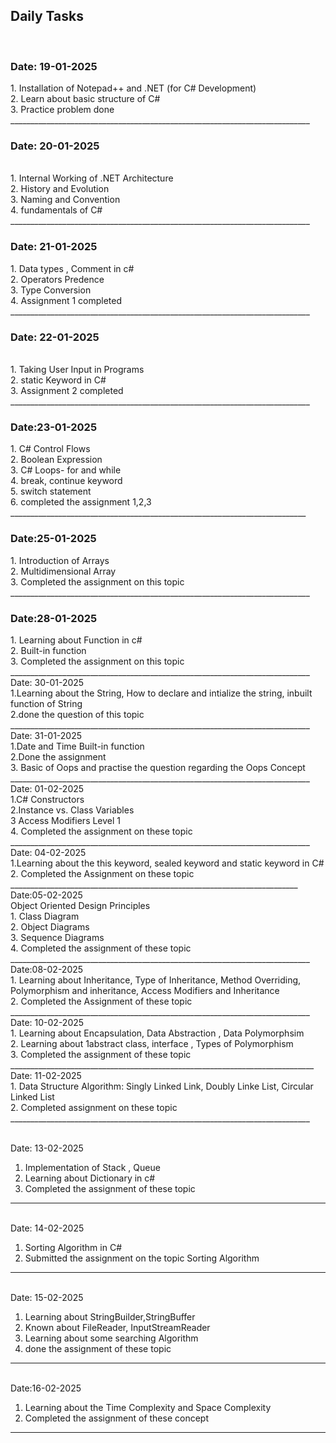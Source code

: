 <h2> Daily Tasks </h2><br>
<h3> Date: 19-01-2025 </h3>
 1. Installation of Notepad++ and .NET (for C# Development)<br>
 2. Learn about basic structure of C#<br>
 3. Practice problem done<br>
___________________________________________________________________________
<h3> Date: 20-01-2025 </h3> <br>
1. Internal Working of .NET Architecture <br>
2. History and Evolution<br>
3. Naming and Convention <br>
4. fundamentals of C#<br>
___________________________________________________________________________
<br>
<h3> Date: 21-01-2025 </h3> 
1. Data types , Comment in c#<br>
2. Operators Predence<br>
3. Type Conversion<br>
4. Assignment 1 completed <br>
___________________________________________________________________________
<br>
<h3> Date: 22-01-2025 </h3><br>
1. Taking User Input in Programs<br>
2. static Keyword in C#<br>
3. Assignment 2 completed<br>
___________________________________________________________________________
<br>
<h3> Date:23-01-2025 </h3>
1. C# Control Flows<br>
2. Boolean Expression<br>
3. C# Loops- for and while <br>
4. break, continue keyword <br>
5. switch statement<br>
6. completed the assignment 1,2,3 <br>
__________________________________________________________________________
<br>
<h3> Date:25-01-2025 </h3>
1. Introduction of Arrays</br>
2. Multidimensional Array</br>
3. Completed the assignment on this topic</br>
___________________________________________________________________________
<br>
<h3> Date:28-01-2025 </h3>
1. Learning about Function in c# <br>
2. Built-in function <br>
3. Completed the assignment on this topic </br>
___________________________________________________________________________
<br> Date: 30-01-2025 </br>
1.Learning  about the String, How to declare and intialize the string, inbuilt function of String<br>
2.done the question of this topic <br>
___________________________________________________________________________
<br>Date: 31-01-2025 </br>
1.Date and Time Built-in function<br>
2.Done the assignment <br>
3. Basic of Oops and practise the question regarding the Oops Concept<br>
___________________________________________________________________________
<br>Date: 01-02-2025 <br>
1.C# Constructors<br>
2.Instance vs. Class Variables<br>
3 Access Modifiers Level 1<br>
4. Completed the assignment on these topic <br>
___________________________________________________________________________
<br> Date: 04-02-2025 </br>
1.Learning about the this keyword, sealed keyword and static keyword in C#<br>
2. Completed the Assignment on these topic
 <br>________________________________________________________________________
<br> Date:05-02-2025 </br>
   Object Oriented Design Principles<br>
1. Class Diagram</br>
2. Object Diagrams</br>
3. Sequence Diagrams</br>
4. Completed the assignment of these topic<br>
___________________________________________________________________________
<br> Date:08-02-2025 </br>
1. Learning about Inheritance, Type of Inheritance, Method Overriding,<br>
 Polymorphism and inheritance, Access Modifiers and Inheritance<br>
2. Completed the Assignment of these topic<br>
___________________________________________________________________________
<br> Date: 10-02-2025 </br>
1. Learning about Encapsulation, Data Abstraction , Data Polymorphsim </br>
2. Learning about 1abstract class, interface , Types of Polymorphism </br>
3. Completed the assignment of these topic <br>
____________________________________________________________________________
<br> Date: 11-02-2025 </br>
1. Data Structure Algorithm: Singly Linked Link, Doubly Linke List, 
Circular Linked List </br>
2. Completed assignment on these topic <br>
___________________________________________________________________________

<br> Date: 13-02-2025</br>
1. Implementation of Stack , Queue </br>
2. Learning about Dictionary in c# </br>
3. Completed the assignment of these topic</br>
____________________________________________________________________________
<br>Date: 14-02-2025 </br>
1. Sorting Algorithm in C# <br>
2. Submitted the assignment on the topic Sorting Algorithm </br>
____________________________________________________________________________
<br> Date: 15-02-2025</br>
1. Learning about StringBuilder,StringBuffer</br>
2. Known about FileReader, InputStreamReader</br>
3. Learning about some searching Algorithm
4. done the assignment of these topic
___________________________________________________________________________
<br> Date:16-02-2025</br>
1. Learning about the Time Complexity and Space Complexity </br>
2. Completed the assignment of these concept
____________________________________________________________________________
